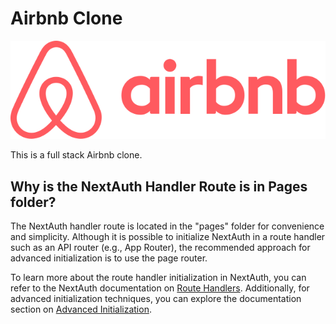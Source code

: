 # Airbnb Clone

![Airbnb Logo](./public/images/logo.svg)

This is a full stack Airbnb clone.

## Why is the NextAuth Handler Route is in Pages folder?

The NextAuth handler route is located in the "pages" folder for convenience and simplicity. Although it is possible to initialize NextAuth in a route handler such as an API router (e.g., App Router), the recommended approach for advanced initialization is to use the page router.

To learn more about the route handler initialization in NextAuth, you can refer to the NextAuth documentation on [Route Handlers](https://next-auth.js.org/configuration/initialization#route-handlers-app). Additionally, for advanced initialization techniques, you can explore the documentation section on [Advanced Initialization](https://next-auth.js.org/configuration/initialization#advanced-initialization).
